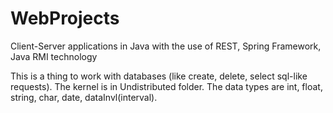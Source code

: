 # WebProjects
Client-Server applications in Java with the use of REST, Spring Framework, Java RMI technology

This is a thing to work with databases (like create, delete, select sql-like requests). 
The kernel is in Undistributed folder. The data types are int, float, string, char, date, dataInvl(interval).
